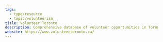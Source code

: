 ```yaml
---
tags:
  - type/resource
  - topic/volunteerism
title: Volunteer Toronto
description: Comprehensive database of volunteer opportunities in Toronto.
website: https://www.volunteertoronto.ca/
---
```

